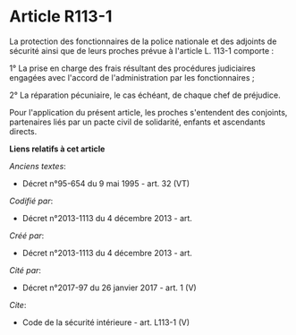# Article R113-1

La protection des fonctionnaires de la police nationale et des adjoints de sécurité ainsi que de leurs proches prévue à
l'article L. 113-1 comporte : 

1° La prise en charge des frais résultant des procédures judiciaires engagées avec l'accord de l'administration par les
fonctionnaires ; 

2° La réparation pécuniaire, le cas échéant, de chaque chef de préjudice. 

Pour l'application du présent article, les proches s'entendent des conjoints, partenaires liés par un pacte civil de
solidarité, enfants et ascendants directs.

**Liens relatifs à cet article**

_Anciens textes_:

  - Décret n°95-654 du 9 mai 1995 - art. 32 (VT)

_Codifié par_:

  - Décret n°2013-1113 du 4 décembre 2013 - art.

_Créé par_:

  - Décret n°2013-1113 du 4 décembre 2013 - art.

_Cité par_:

  - Décret n°2017-97 du 26 janvier 2017 - art. 1 (V)

_Cite_:

  - Code de la sécurité intérieure - art. L113-1 (V)
